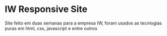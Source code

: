 # IW Responsive Site
 Site feito em duas semanas para a empresa IW, foram usados as tecnlogias puras em html, css, javascript e entre outros
